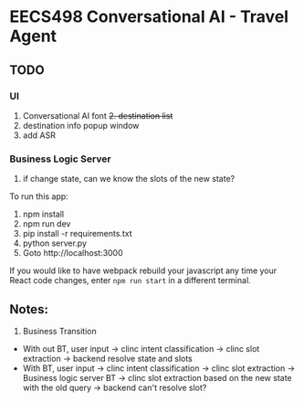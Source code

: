# EECS498 Conversational AI - Travel Agent

## TODO

### UI
1. Conversational AI font
~~2. destination list~~
3. destination info popup window
4. add ASR

### Business Logic Server
1. if change state, can we know the slots of the new state?



To run this app:
1. npm install
2. npm run dev
3. pip install -r requirements.txt
4. python server.py
5. Goto http://localhost:3000

If you would like to have webpack rebuild your javascript any time your React code changes, enter `npm run start` in a different terminal.




## Notes:
1. Business Transition
- With out BT, user input -> clinc intent classification -> clinc slot extraction -> backend resolve state and slots
- With BT, user input -> clinc intent classification -> clinc slot extraction -> Business logic server BT -> clinc slot extraction based on the new state with the old query -> backend can't resolve slot?

